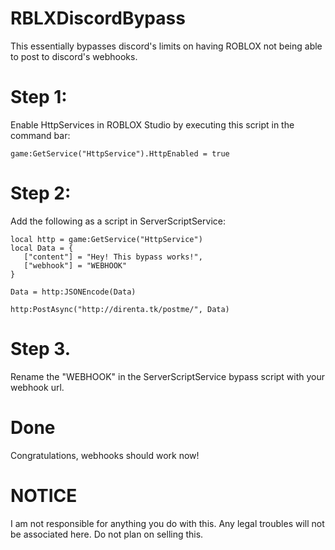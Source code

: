 # RBLXDiscordBypass
This essentially bypasses discord's limits on having ROBLOX not being able to post to discord's webhooks.

# Step 1:
Enable HttpServices in ROBLOX Studio by executing this script in the command bar:
```
game:GetService("HttpService").HttpEnabled = true
```

# Step 2:
Add the following as a script in ServerScriptService:
```
local http = game:GetService("HttpService")
local Data = {
   ["content"] = "Hey! This bypass works!",
   ["webhook"] = "WEBHOOK"
}

Data = http:JSONEncode(Data)

http:PostAsync("http://direnta.tk/postme/", Data)
```

# Step 3.
Rename the "WEBHOOK" in the ServerScriptService bypass script with your webhook url.

# Done
Congratulations, webhooks should work now!

# NOTICE
I am not responsible for anything you do with this. Any legal troubles will not be associated here. Do not plan on selling this. 
